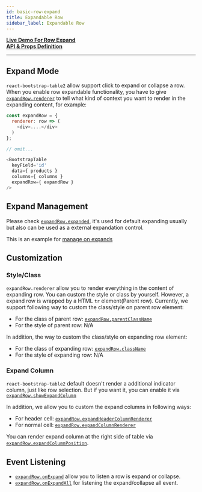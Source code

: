 ```yaml
---
id: basic-row-expand
title: Expandable Row
sidebar_label: Expandable Row
---
```


**[Live Demo For Row Expand](../storybook/index.html?selectedKind=Row%20Expand)**   
**[API & Props Definition](./row-expand-props.html)**

-----

## Expand Mode

`react-bootstrap-table2` allow support click to expand or collapse a row. When you enable row expandable functionality, you have to give [`expandRow.renderer`](./row-expand-props.html#expandrowrenderer-function) to tell what kind of context you want to render in the expanding content, for example: 

```js
const expandRow = {
  renderer: row => (
    <div>....</div>
  )
};

// omit...

<BootstrapTable
  keyField='id'
  data={ products }
  columns={ columns }
  expandRow={ expandRow }
/>

```

## Expand Management
Please check [`expandRow.expanded`](./row-expand-props.html#expandrowexpanded-array), it's used for default expanding usually but also can be used as a external expandation control.   

This is an example for [manage on expands](../storybook/index.html?selectedKind=Row%20Expand&selectedStory=Expand%20Management)

## Customization

### Style/Class
`expandRow.renderer` allow you to render everything in the content of expanding row. You can custom the style or class by yourself. However, a expand row is wrapped by a HTML `tr` element(Parent row). Currently, we support following way to custom the class/style on parent row element:

* For the class of parent row: [`expandRow.parentClassName`](./row-expand-props.html#expandrowparentclassname-string-function)
* For the style of parent row: N/A

In addition, the way to custom the class/style on expanding row element:
* For the class of expanding row: [`expandRow.className`](./row-expand-props.html#expandrowclassname-string-function)
* For the style of expanding row: N/A


### Expand Column
`react-bootstrap-table2` default doesn't render a additional indicator column, just like row selection. But if you want it, you can enable it via [`expandRow.showExpandColumn`](./row-expand-props.html#expandrowshowexpandcolumn-bool)

In addition, we allow you to custom the expand columns in following ways:

* For header cell: [`expandRow.expandHeaderColumnRenderer`](row-expand-props.html#expandrowexpandheadercolumnrenderer-function)
* For normal cell: [`expandRow.expandColumnRenderer`](./row-expand-props.html#expandrowexpandcolumnrenderer-function)


You can render expand column at the right side of table via [`expandRow.expandColumnPosition`](./row-expand-props.html#expandrowexpandcolumnposition-string).


## Event Listening

* [`expandRow.onExpand`](./row-expand-props.html#expandrowonexpand-function) allow you to listen a row is expand or collapse. 
* [`expandRow.onExpandAll`](./row-expand-props.html#expandrowonexpandall-function) for listening the expand/collapse all event.
